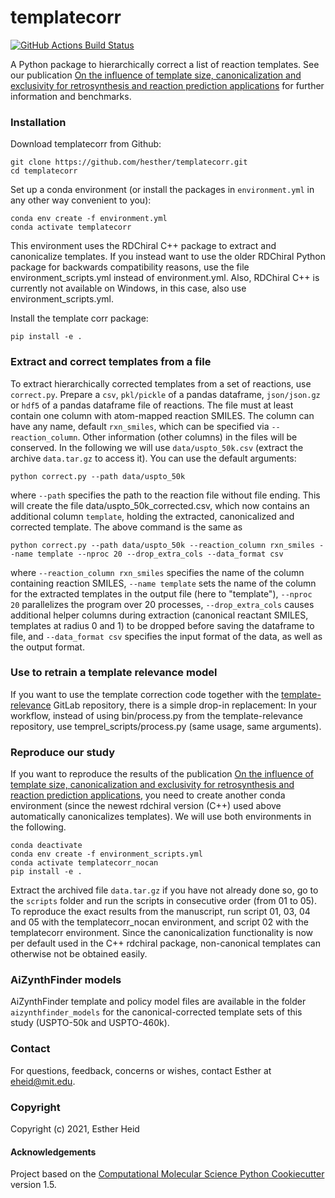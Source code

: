 templatecorr
==============================
[//]: # (Badges)
[![GitHub Actions Build Status](https://github.com/hesther/templatecorr/workflows/CI/badge.svg)](https://github.com/hesther/templatecorr/actions?query=workflow%3ACI)


A Python package to hierarchically correct a list of reaction templates.
See our publication [On the influence of template size, canonicalization and exclusivity for retrosynthesis and reaction prediction applications](https://doi.org/10.1021/acs.jcim.1c01192) for further information and benchmarks.

### Installation

Download templatecorr from Github:

```
git clone https://github.com/hesther/templatecorr.git
cd templatecorr
```

Set up a conda environment (or install the packages in `environment.yml` in any other way convenient to you):

```
conda env create -f environment.yml
conda activate templatecorr
```

This environment uses the RDChiral C++ package to extract and canonicalize templates. If you instead want to use the older RDChiral Python package for backwards compatibility reasons, use the file environment_scripts.yml instead of environment.yml. Also, RDChiral C++ is currently not available on Windows, in this case, also use environment_scripts.yml.

Install the template corr package:

```
pip install -e .
```

### Extract and correct templates from a file

To extract hierarchically corrected templates from a set of reactions, use `correct.py`. Prepare a `csv`, `pkl/pickle` of a pandas dataframe, `json/json.gz` or `hdf5` of a pandas dataframe file of reactions. The file must at least contain one column with atom-mapped reaction SMILES. The column can have any name, default `rxn_smiles`, which can be specified via `--reaction_column`. Other information (other columns) in the files will be conserved. In the following we will use `data/uspto_50k.csv` (extract the archive `data.tar.gz` to access it). You can use the default arguments:

```
python correct.py --path data/uspto_50k
```

where `--path` specifies the path to the reaction file without file ending. This will create the file data/uspto_50k_corrected.csv, which now contains an additional column `template`, holding the extracted, canonicalized and corrected template. The above command is the same as

```
python correct.py --path data/uspto_50k --reaction_column rxn_smiles --name template --nproc 20 --drop_extra_cols --data_format csv
```

where `--reaction_column rxn_smiles` specifies the name of the column containing reaction SMILES, `--name template` sets the name of the column for the extracted templates in the output file (here to "template"), `--nproc 20` parallelizes the program over 20 processes, `--drop_extra_cols` causes additional helper columns during extraction (canonical reactant SMILES, templates at radius 0 and 1) to be dropped before saving the dataframe to file, and `--data_format csv` specifies the input format of the data, as well as the output format.

### Use to retrain a template relevance model

If you want to use the template correction code together with the [template-relevance](https://gitlab.com/mefortunato/template-relevance) GitLab repository, there is a simple drop-in replacement: In your workflow, instead of using bin/process.py from the template-relevance repository, use temprel_scripts/process.py (same usage, same arguments).


### Reproduce our study

If you want to reproduce the results of the publication [On the influence of template size, canonicalization and exclusivity for retrosynthesis and reaction prediction applications](https://doi.org/10.1021/acs.jcim.1c01192), you need to create another conda environment (since the newest rdchiral version (C++) used above automatically canonicalizes templates). We will use both environments in the following.

```
conda deactivate
conda env create -f environment_scripts.yml
conda activate templatecorr_nocan
pip install -e .
```

Extract the archived file `data.tar.gz` if you have not already done so, go to the `scripts` folder  and run the scripts in consecutive order (from 01 to 05). To reproduce the exact results from the manuscript, run script 01, 03, 04 and 05 with the templatecorr_nocan environment, and script 02 with the templatecorr environment. Since the canonicalization functionality is now per default used in the C++ rdchiral package, non-canonical templates can otherwise not be obtained easily.

### AiZynthFinder models

AiZynthFinder template and policy model files are available in the folder `aizynthfinder_models` for the canonical-corrected template sets of this study (USPTO-50k and USPTO-460k).

### Contact

For questions, feedback, concerns or wishes, contact Esther at eheid@mit.edu.

### Copyright

Copyright (c) 2021, Esther Heid


#### Acknowledgements
 
Project based on the 
[Computational Molecular Science Python Cookiecutter](https://github.com/molssi/cookiecutter-cms) version 1.5.
